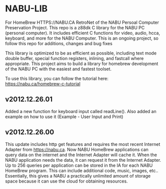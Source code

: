# NABU-LIB

For HomeBrew HTTPS://NABU.CA RetroNet of the NABU Persoal Computer Preservation Project. This repo is a z88dk C library for the NABU PC (personal computer). It includes efficient C functions for video, audio, hcca, keyboard, and more for the NABU Computer. This is an ongoing project, so follow this repo for additions, changes and bug fixes

This library is optimized to be as efficient as possible, including text mode double buffer, special function registers, inlining, and fastcall where appropriate. This project aims to build a library for homebrew development of the NABU PC with the easiest and fastest toolset. 

To use this library, you can follow the tutorial here: https://nabu.ca/homebrew-c-tutorial

## v2012.12.26.01
Added a new function for keyboard input called readLine(). Also added an example on how to use it (Example - User Input and Print)

## v2012.12.26.00

This update includes http get features and requires the most recent Internet Adapter from https://nabu.ca. Now NABU HomeBrew applications can query data on the internet and the Internet Adapter will cache it. When the NABU application needs the data, it can request it from the Internet Adapter. Up to 256 queries per application can be stored in the IA for each NABU HomeBrew program. This can include additional code, music, images, etc.. Essentially, this gives a NABU a practically unlimited amount of storage space because it can use the cloud for obtaining resources. 
